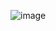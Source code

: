 ![image](https://user-images.githubusercontent.com/64086283/140957510-04bdd174-5206-4f8d-b7d3-c6e4e30cccd3.png)

